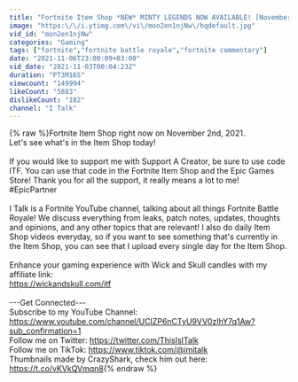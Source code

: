 ```yaml
---
title: "Fortnite Item Shop *NEW* MINTY LEGENDS NOW AVAILABLE! [November 2nd, 2021] (Fortnite Battle Royale)"
image: "https:\/\/i.ytimg.com\/vi\/mon2en1njNw\/hqdefault.jpg"
vid_id: "mon2en1njNw"
categories: "Gaming"
tags: ["fortnite","fortnite battle royale","fortnite commentary"]
date: "2021-11-06T23:00:09+03:00"
vid_date: "2021-11-03T00:04:23Z"
duration: "PT3M16S"
viewcount: "149994"
likeCount: "5883"
dislikeCount: "102"
channel: "I Talk"
---
```

{% raw %}Fortnite Item Shop right now on November 2nd, 2021.<br />Let's see what's in the Item Shop today!<br /><br />If you would like to support me with Support A Creator, be sure to use code ITF. You can use that code in the Fortnite Item Shop and the Epic Games Store! Thank you for all the support, it really means a lot to me! #EpicPartner<br /><br />I Talk is a Fortnite YouTube channel, talking about all things Fortnite Battle Royale! We discuss everything from leaks, patch notes, updates, thoughts and opinions, and any other topics that are relevant! I also do daily Item Shop videos everyday, so if you want to see something that's currently in the Item Shop, you can see that I upload every single day for the Item Shop.<br /><br />Enhance your gaming experience with Wick and Skull candles with my affiliate link: <br /><a rel="nofollow" target="blank" href="https://wickandskull.com/itf">https://wickandskull.com/itf</a><br /><br />---Get Connected---<br />Subscribe to my YouTube Channel: <a rel="nofollow" target="blank" href="https://www.youtube.com/channel/UCIZP6nCTyU9VV0zIhY7q1Aw?sub_confirmation=1">https://www.youtube.com/channel/UCIZP6nCTyU9VV0zIhY7q1Aw?sub_confirmation=1</a><br />Follow me on Twitter: <a rel="nofollow" target="blank" href="https://twitter.com/ThisIsITalk">https://twitter.com/ThisIsITalk</a><br />Follow me on TikTok: <a rel="nofollow" target="blank" href="https://www.tiktok.com/@imitalk">https://www.tiktok.com/@imitalk</a><br />Thumbnails made by CrazyShark, check him out here: <a rel="nofollow" target="blank" href="https://t.co/vKVkQVmqn8">https://t.co/vKVkQVmqn8</a>{% endraw %}
